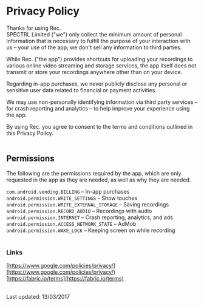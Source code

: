 # Privacy Policy

Thanks for using Rec.  
SPECTRL Limited ("we") only collect the minimum amount of personal information that is necessary to fulfill the purpose of your interaction with us – your use of the app; we don't sell any information to third parties.

While Rec. ("the app") provides shortcuts for uploading your recordings to various online video streaming and storage services, the app itself does not transmit or store your recordings anywhere other than on your device.

Regarding in-app purchases, we never publicly disclose any personal or sensitive user data related to financial or payment activities.

We may use non-personally identifying information via third party services – for crash reporting and analytics – to help improve your experience using the app.  

By using Rec. you agree to consent to the terms and conditions outlined in this Privacy Policy.  
<br/>


## Permissions

The following are the permissions required by the app, which are only requested in the app as they are needed, as well as why they are needed.  

`com.android.vending.BILLING` – In-app purchases  
`android.permission.WRITE_SETTINGS` – Show touches  
`android.permission.WRITE_EXTERNAL_STORAGE` – Saving recordings  
`android.permission.RECORD_AUDIO` – Recordings with audio  
`android.permission.INTERNET` – Crash reporting, analytics, and ads  
`android.permission.ACCESS_NETWORK_STATE` – AdMob  
`android.permission.WAKE_LOCK` – Keeping screen on while recording  
<br/>


### Links
[https://www.google.com/policies/privacy/](https://www.google.com/policies/privacy/)  
[https://fabric.io/terms](https://fabric.io/terms)  
<br/>


Last updated: 13/03/2017